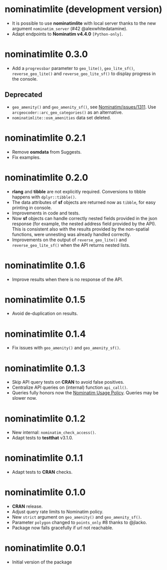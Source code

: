 # nominatimlite (development version)

-   It is possible to use **nominatimlite** with local server thanks to the new
    argument `nominatim_server` (#42 \@alexwhitedatamine).
-   Adapt endpoints to **Nominatim v4.4.0** `[Python-only]`.

# nominatimlite 0.3.0

-   Add a `progressbar` parameter to `geo_lite()`, `geo_lite_sf()`,
    `reverse_geo_lite()` and `reverse_geo_lite_sf()` to display progress in the
    console.

## Deprecated

-   `geo_amenity()` and `geo_amenity_sf()`, see
    [Nominatim/issues/1311](https://github.com/osm-search/Nominatim/issues/1311).
    Use `arcgeocoder::arc_geo_categories()` as an alternative.
-   `nominatimlite::osm_amenities` data set deleted.

# nominatimlite 0.2.1

-   Remove **osmdata** from Suggests.
-   Fix examples.

# nominatimlite 0.2.0

-   **rlang** and **tibble** are not explicitly required. Conversions to tibble
    happens with `dplyr::tibble()`.
-   The data attributes of **sf** objects are returned now as `tibble`, for easy
    printing in console.
-   Improvements in code and tests.
-   Now **sf** objects can handle correctly nested fields provided in the json
    response (for example, the nested address field provided by the API). This
    is consistent also with the results provided by the non-spatial functions,
    were unnesting was already handled correctly.
-   Improvements on the output of `reverse_geo_lite()` and
    `reverse_geo_lite_sf()` when the API returns nested lists.

# nominatimlite 0.1.6

-   Improve results when there is no response of the API.

# nominatimlite 0.1.5

-   Avoid de-duplication on results.

# nominatimlite 0.1.4

-   Fix issues with `geo_amenity()` and `geo_amenity_sf()`.

# nominatimlite 0.1.3

-   Skip API query tests on **CRAN** to avoid false positives.
-   Centralize API queries on (internal) function `api_call()`.
-   Queries fully honors now the [Nominatim Usage
    Policy](https://operations.osmfoundation.org/policies/nominatim/). Queries
    may be slower now.

# nominatimlite 0.1.2

-   New internal: `nominatim_check_access()`.
-   Adapt tests to **testthat** v3.1.0.

# nominatimlite 0.1.1

-   Adapt tests to **CRAN** checks.

# nominatimlite 0.1.0

-   **CRAN** release.
-   Adjust query rate limits to Nominatim policy.
-   New `strict` argument on `geo_amenity()` and `geo_amenity_sf()`.
-   Parameter `polygon` changed to `points_only` #8 thanks to @jlacko.
-   Package now falls gracefully if url not reachable.

# nominatimlite 0.0.1

-   Initial version of the package
